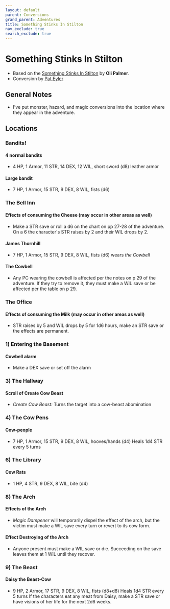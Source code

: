 ```yaml
---
layout: default
parent: Conversions
grand_parent: Adventures
title: Something Stinks In Stilton
nav_exclude: true
search_exclude: true
---
```


# Something Stinks In Stilton

- Based on the [Something Stinks In Stilton](https://melsonian-arts-council.itch.io/something-stinks-in-stilton) by **Oli Palmer**.
- Conversion by [Pat Eyler](https://footofthemountainadventures.blogspot.com/)

## General Notes
- I've put monster, hazard, and magic conversions into the location where they appear in the adventure.

## Locations
### Bandits!
#### 4 normal bandits
- 4 HP, 1 Armor, 11 STR, 14 DEX, 12 WIL, short sword (d8)
  leather armor

#### Large bandit

- 7 HP, 1 Armor, 15 STR, 9 DEX, 8 WIL, fists (d6)

### The Bell Inn

#### Effects of consuming the Cheese (may occur in other areas as well)

- Make a STR save or roll a d6 on the chart on pp 27-28 of the adventure. On a 6 the character's STR raises by 2 and their WIL drops by 2.

#### James Thornhill

- 7 HP, 1 Armor, 15 STR, 9 DEX, 8 WIL, fists (d6)
  wears *the Cowbell*

#### The Cowbell

- Any PC wearing the cowbell is affected per the notes on p 29 of the adventure. If they try to remove it, they must make a WIL save or be affected per the table on p 29.

### The Office

#### Effects of consuming the Milk (may occur in other areas as well)

- STR raises by 5 and WIL drops by 5 for 1d6 hours, make an STR save or the effects are permanent.

### 1) Entering the Basement

#### Cowbell alarm

- Make a DEX save or set off the alarm

### 3) The Hallway

#### Scroll of Create Cow Beast

- *Create Cow Beast:* Turns the target into a cow-beast abomination

### 4) The Cow Pens

#### Cow-people

- 7 HP, 1 Armor, 15 STR, 9 DEX, 8 WIL, hooves/hands (d4)
  Heals 1d4 STR every 5 turns

### 6) The Library

#### Cow Rats

- 1 HP,  4 STR, 9 DEX, 8 WIL, bite (d4)

### 8) The Arch

#### Effects of the Arch

- *Magic Dampener* will temporarily dispel the effect of the arch, but the victim must make a WIL save every turn or revert to its cow form.

#### Effect Destroying of the Arch

- Anyone present must make a WIL save or die. Succeeding on the save leaves them at 1 WIL until they recover. 

### 9) The Beast

#### Daisy the Beast-Cow

- 9 HP, 2 Armor, 17 STR, 9 DEX, 8 WIL, fists (d8+d8)
  Heals 1d4 STR every 5 turns
  If the characters eat any meat from Daisy, make a STR save or have visions of her life for the next 2d6 weeks. 

